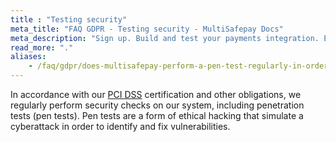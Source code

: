 ```yaml
---
title : "Testing security"
meta_title: "FAQ GDPR - Testing security - MultiSafepay Docs"
meta_description: "Sign up. Build and test your payments integration. Explore our products and services. Use our API Reference, SDKs, and wrappers. Get support."
read_more: "."
aliases:
    - /faq/gdpr/does-multisafepay-perform-a-pen-test-regularly-in-order-to-test-security-measures
---
```


In accordance with our [PCI DSS](/faq/general/multisafepay-glossary/#payment-card-industry-data-security-standard-pci-dss) certification and other obligations, we regularly perform security checks on our system, including penetration tests (pen tests). Pen tests are a form of ethical hacking that simulate a cyberattack in order to identify and fix vulnerabilities.
